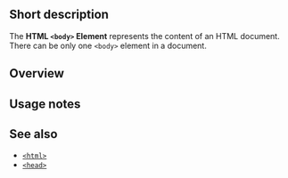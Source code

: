 ## Short description

The **HTML `<body>` Element** represents the content of an HTML
document. There can be only one `<body>` element in a document.

## Overview

## Usage notes

## See also

- [`<html>`](/en-US/docs/Web/HTML/Element/html)
- [`<head>`](/en-US/docs/Web/HTML/Element/head)
